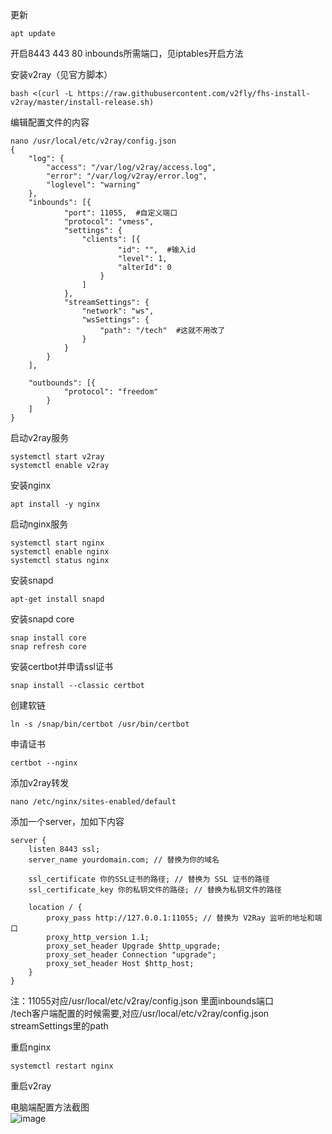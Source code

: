 更新  
```
apt update
```

开启8443 443 80 inbounds所需端口，见iptables开启方法  

安装v2ray（见官方脚本）  
```
bash <(curl -L https://raw.githubusercontent.com/v2fly/fhs-install-v2ray/master/install-release.sh)
```

编辑配置文件的内容  
```
nano /usr/local/etc/v2ray/config.json
{
    "log": {
        "access": "/var/log/v2ray/access.log",
        "error": "/var/log/v2ray/error.log",
        "loglevel": "warning"
    },
    "inbounds": [{
            "port": 11055,  #自定义端口
            "protocol": "vmess",
            "settings": {
                "clients": [{
                        "id": "",  #输入id
                        "level": 1,
                        "alterId": 0
                    }
                ]
            },
            "streamSettings": {
                "network": "ws",
                "wsSettings": {
                    "path": "/tech"  #这就不用改了
                }
            }
        }
    ],

    "outbounds": [{
            "protocol": "freedom"
        }
    ]
}
```

启动v2ray服务  
```
systemctl start v2ray
systemctl enable v2ray
```

安装nginx  
```
apt install -y nginx
```

启动nginx服务  
```
systemctl start nginx
systemctl enable nginx
systemctl status nginx
```

安装snapd  
```
apt-get install snapd
```
安装snapd core   
```
snap install core
snap refresh core
```

安装certbot并申请ssl证书  
```
snap install --classic certbot
```

创建软链  
```
ln -s /snap/bin/certbot /usr/bin/certbot
```

申请证书  
```
certbot --nginx
```

添加v2ray转发  
```
nano /etc/nginx/sites-enabled/default
```

添加一个server，加如下内容  
```
server {
    listen 8443 ssl;
    server_name yourdomain.com; // 替换为你的域名

    ssl_certificate 你的SSL证书的路径; // 替换为 SSL 证书的路径
    ssl_certificate_key 你的私钥文件的路径; // 替换为私钥文件的路径

    location / {
        proxy_pass http://127.0.0.1:11055; // 替换为 V2Ray 监听的地址和端口
        proxy_http_version 1.1;
        proxy_set_header Upgrade $http_upgrade;
        proxy_set_header Connection "upgrade";
        proxy_set_header Host $http_host;
    }
}
```
注：11055对应/usr/local/etc/v2ray/config.json 里面inbounds端口  
   /tech客户端配置的时候需要,对应/usr/local/etc/v2ray/config.json streamSettings里的path  
   
重启nginx  
```
systemctl restart nginx
```

重启v2ray  

电脑端配置方法截图  
![image](https://photoself.eu.org/images/2022/07/26/1111.png)
